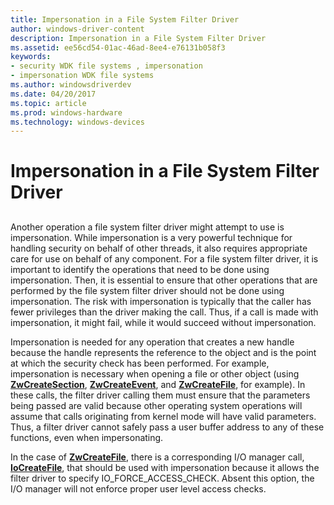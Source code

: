 ```yaml
---
title: Impersonation in a File System Filter Driver
author: windows-driver-content
description: Impersonation in a File System Filter Driver
ms.assetid: ee56cd54-01ac-46ad-8ee4-e76131b058f3
keywords:
- security WDK file systems , impersonation
- impersonation WDK file systems
ms.author: windowsdriverdev
ms.date: 04/20/2017
ms.topic: article
ms.prod: windows-hardware
ms.technology: windows-devices
---
```


# Impersonation in a File System Filter Driver


## <span id="ddk_impersonation_in_a_file_system_filter_driver_if"></span><span id="DDK_IMPERSONATION_IN_A_FILE_SYSTEM_FILTER_DRIVER_IF"></span>


Another operation a file system filter driver might attempt to use is impersonation. While impersonation is a very powerful technique for handling security on behalf of other threads, it also requires appropriate care for use on behalf of any component. For a file system filter driver, it is important to identify the operations that need to be done using impersonation. Then, it is essential to ensure that other operations that are performed by the file system filter driver should not be done using impersonation. The risk with impersonation is typically that the caller has fewer privileges than the driver making the call. Thus, if a call is made with impersonation, it might fail, while it would succeed without impersonation.

Impersonation is needed for any operation that creates a new handle because the handle represents the reference to the object and is the point at which the security check has been performed. For example, impersonation is necessary when opening a file or other object (using [**ZwCreateSection**](https://msdn.microsoft.com/library/windows/hardware/ff566428), [**ZwCreateEvent**](https://msdn.microsoft.com/library/windows/hardware/ff566423), and [**ZwCreateFile**](https://msdn.microsoft.com/library/windows/hardware/ff566424), for example). In these calls, the filter driver calling them must ensure that the parameters being passed are valid because other operating system operations will assume that calls originating from kernel mode will have valid parameters. Thus, a filter driver cannot safely pass a user buffer address to any of these functions, even when impersonating.

In the case of [**ZwCreateFile**](https://msdn.microsoft.com/library/windows/hardware/ff566424), there is a corresponding I/O manager call, [**IoCreateFile**](https://msdn.microsoft.com/library/windows/hardware/ff548418), that should be used with impersonation because it allows the filter driver to specify IO\_FORCE\_ACCESS\_CHECK. Absent this option, the I/O manager will not enforce proper user level access checks.

 

 




